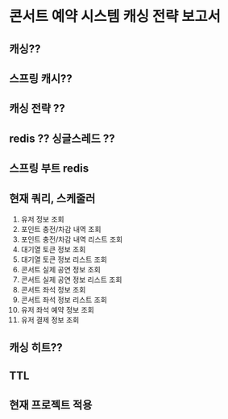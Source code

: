 # 콘서트 예약 시스템 캐싱 전략 보고서

## 캐싱??

## 스프링 캐시??

## 캐싱 전략 ?? 

## redis ?? 싱글스레드 ?? 

## 스프링 부트 redis

## 현재 쿼리, 스케줄러

1. 유저 정보 조회
2. 포인트 충전/차감 내역 조회
3. 포인트 충전/차감 내역 리스트 조회
4. 대기열 토큰 정보 조회
5. 대기열 토큰 정보 리스트 조회
6. 콘서트 실제 공연 정보 조회
7. 콘서트 실제 공연 정보 리스트 조회
8. 콘서트 좌석 정보 조회
9. 콘서트 좌석 정보 리스트 조회
10. 유저 좌석 예약 정보 조회
11. 유저 결제 정보 조회

## 캐싱 히트??

## TTL 

## 현재 프로젝트 적용

